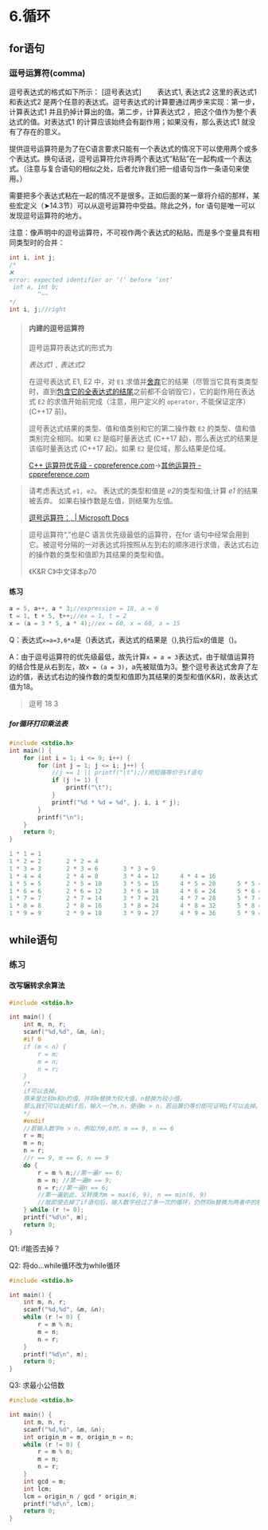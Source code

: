 # 6.循环

## for语句

### 逗号运算符(comma)

逗号表达式的格式如下所示：
[逗号表达式] 　　表达式1, 表达式2
这里的表达式1 和表达式2 是两个任意的表达式。逗号表达式的计算要通过两步来实现：第一步，计算表达式1 并且扔掉计算出的值。第二步，计算表达式2 ，把这个值作为整个表达式的值。对表达式1 的计算应该始终会有副作用；如果没有，那么表达式1 就没有了存在的意义。

提供逗号运算符是为了在C语言要求只能有一个表达式的情况下可以使用两个或多个表达式。换句话说，逗号运算符允许将两个表达式“粘贴”在一起构成一个表达式。（注意与复合语句的相似之处，后者允许我们把一组语句当作一条语句来使用。）

需要把多个表达式粘在一起的情况不是很多。正如后面的某一章将介绍的那样，某些宏定义（➤14.3节）可以从逗号运算符中受益。除此之外，for 语句是唯一可以发现逗号运算符的地方。

注意：像声明中的逗号运算符，不可视作两个表达式的粘贴，而是多个变量具有相同类型时的合并：

```c
int i, int j;   
/*
❌
error: expected identifier or ‘(’ before ‘int’
 int a, int b;
        ^~~
*/
int i, j;//right
```

> #### 内建的逗号运算符
>
> 逗号运算符表达式的形式为
>
> *表达式1* `,` *表达式2*  
>
> 在逗号表达式 E1, E2 中，对 `E1` 求值并[舍弃](https://zh.cppreference.com/w/cpp/language/expressions#.E5.BC.83.E5.80.BC.E8.A1.A8.E8.BE.BE.E5.BC.8F)它的结果（尽管当它具有类类型时，直到[包含它的全表达式的结尾](https://zh.cppreference.com/w/cpp/language/lifetime#.E4.B8.B4.E6.97.B6.E5.AF.B9.E8.B1.A1.E7.9A.84.E7.94.9F.E5.AD.98.E6.9C.9F)之前都不会销毁它），它的副作用在表达式 `E2` 的求值开始前完成（注意，用户定义的 `operator,` 不能保证定序） (C++17 前)。
>
> 逗号表达式结果的类型、值和值类别和它的第二操作数 `E2` 的类型、值和值类别完全相同。如果 `E2` 是临时量表达式 (C++17 起)，那么表达式的结果是该临时量表达式 (C++17 起)。如果 `E2` 是位域，那么结果是位域。
>
> [C++ 运算符优先级 - cppreference.com](https://zh.cppreference.com/w/cpp/language/operator_precedence)->[其他运算符 - cppreference.com](https://zh.cppreference.com/w/cpp/language/operator_other#.E5.86.85.E5.BB.BA.E7.9A.84.E9.80.97.E5.8F.B7.E8.BF.90.E7.AE.97.E7.AC.A6)

> 请考虑表达式 `e1, e2`。 表达式的类型和值是 *e2*的类型和值;计算 *e1* 的结果被丢弃。 如果右操作数是左值，则结果为左值。
>
> [逗号运算符：, | Microsoft Docs](https://docs.microsoft.com/zh-cn/cpp/cpp/comma-operator?view=msvc-170)

> 逗号运算符“,”也是C 语言优先级最低的运算符，在for 语句中经常会用到它。被逗号分隔的一对表达式将按照从左到右的顺序进行求值，表达式右边的操作数的类型和值即为其结果的类型和值。
> 
> 《K&R C》中文译本p70

#### 练习

```c
a = 5, a++, a * 3;//expression = 18, a = 6
t = 1, t + 5, t++;//ex = 1, t = 2
x = (a = 3 * 5, a * 4);//ex = 60, x = 60, a = 15
```

Q：表达式`x=a=3,6*a`是（)表达式，表达式的结果是（),执行后x的值是（)。

A：由于逗号运算符的优先级最低，故先计算`x = a = 3`表达式，由于赋值运算符的结合性是从右到左，故`x = (a = 3)`，a先被赋值为3。整个逗号表达式舍弃了左边的值，表达式右边的操作数的类型和值即为其结果的类型和值(K&R)，故表达式值为18。

> 逗号
> 18
> 3

##### for循环打印乘法表

```c
#include <stdio.h>
int main() {
    for (int i = 1; i <= 9; i++) {
        for (int j = 1; j <= i; j++) {
            //j == 1 || printf("\t");//用短路等价于if语句
            if (j != 1) {
                printf("\t");
            }
            printf("%d * %d = %d", j, i, i * j);
        }
        printf("\n");
    }
    return 0;
}
```

```c
1 * 1 = 1
1 * 2 = 2       2 * 2 = 4
1 * 3 = 3       2 * 3 = 6       3 * 3 = 9
1 * 4 = 4       2 * 4 = 8       3 * 4 = 12      4 * 4 = 16
1 * 5 = 5       2 * 5 = 10      3 * 5 = 15      4 * 5 = 20      5 * 5 = 25
1 * 6 = 6       2 * 6 = 12      3 * 6 = 18      4 * 6 = 24      5 * 6 = 30      6 * 6 = 36
1 * 7 = 7       2 * 7 = 14      3 * 7 = 21      4 * 7 = 28      5 * 7 = 35      6 * 7 = 42      7 * 7 = 49
1 * 8 = 8       2 * 8 = 16      3 * 8 = 24      4 * 8 = 32      5 * 8 = 40      6 * 8 = 48      7 * 8 = 56      8 * 8 = 64
1 * 9 = 9       2 * 9 = 18      3 * 9 = 27      4 * 9 = 36      5 * 9 = 45      6 * 9 = 54      7 * 9 = 63      8 * 9 = 72      9 * 9 = 81
```

## while语句

### 练习

#### 改写辗转求余算法

```c
#include <stdio.h>

int main() {
    int m, n, r;
    scanf("%d,%d", &m, &n);
    #if 0
    if (m < n) {
        r = m;
        m = n;
        n = r;
    }
    /*
    if可以去掉。
    原来是比较m和n的值，并将m替换为较大值，n替换为较小值。
    那么我们可以去掉if后，输入一个m,n，使得m > n，若运算仍等价即可证明if可以去掉。
    */
    #endif
    //若输入数字m > n，例如为9,6时。m == 9, n == 6
    r = m;
    m = n;
    n = r;
    //r == 9, m == 6, n == 9
    do {
        r = m % n;//第一遍r == 6;
        m = n; //第一遍m == 9;
        n = r;//第一遍n == 6;
        //第一遍到此，又转换为m = max(6, 9), n == min(6, 9)
        //故即使去掉了if语句后，输入数字经过了多一次的循环，仍然将m替换为两者中的较大值，n替换为较小值，两者等价
    } while (r != 0);
    printf("%d\n", m);
    return 0;
}
```

Q1: if能否去掉？

Q2: 将do...while循环改为while循环

```c
#include <stdio.h>

int main() {
    int m, n, r;
    scanf("%d,%d", &m, &n);
    while (r != 0) {
        r = m % n;
        m = n;
        n = r;
    }
    printf("%d\n", m);
    return 0;
}
```

Q3: 求最小公倍数

```c
#include <stdio.h>

int main() {
    int m, n, r;
    scanf("%d,%d", &m, &n);
    int origin_m = m, origin_n = n;
    while (r != 0) {
        r = m % n;
        m = n;
        n = r;
    }
    int gcd = m;
    int lcm;
    lcm = origin_n / gcd * origin_m;
    printf("%d\n", lcm);
    return 0;
}
```

